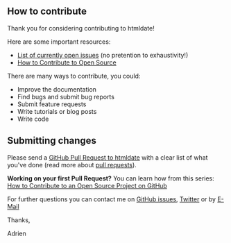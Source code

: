 ## How to contribute

Thank you for considering contributing to htmldate!

Here are some important resources:

  * [List of currently open issues](https://github.com/adbar/htmldate/issues) (no pretention to exhaustivity!)
  * [How to Contribute to Open Source](https://opensource.guide/how-to-contribute/)

There are many ways to contribute, you could:

  * Improve the documentation
  * Find bugs and submit bug reports
  * Submit feature requests
  * Write tutorials or blog posts
  * Write code

## Submitting changes

Please send a [GitHub Pull Request to htmldate](https://github.com/adbar/htmldate/pull/new/master) with a clear list of what you've done (read more about [pull requests](http://help.github.com/pull-requests/)).

**Working on your first Pull Request?** You can learn how from this series: [How to Contribute to an Open Source Project on GitHub](https://egghead.io/series/how-to-contribute-to-an-open-source-project-on-github) 

For further questions you can contact me on [GitHub issues](), [Twitter](https://twitter.com/adbarbaresi) or by [E-Mail](http://adrien.barbaresi.eu/contact.html)


Thanks,

Adrien